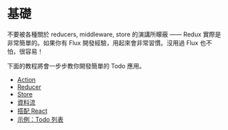 # 基礎

不要被各種關於 reducers, middleware, store 的演講所矇蔽 —— Redux 實際是非常簡單的。如果你有 Flux 開發經驗，用起來會非常習慣。沒用過 Flux 也不怕，很容易！

下面的教程將會一步步教你開發簡單的 Todo 應用。

* [Action](Actions.md)
* [Reducer](Reducers.md)
* [Store](Store.md)
* [資料流](DataFlow.md)
* [搭配 React](UsageWithReact.md)
* [示例：Todo 列表](ExampleTodoList.md)
